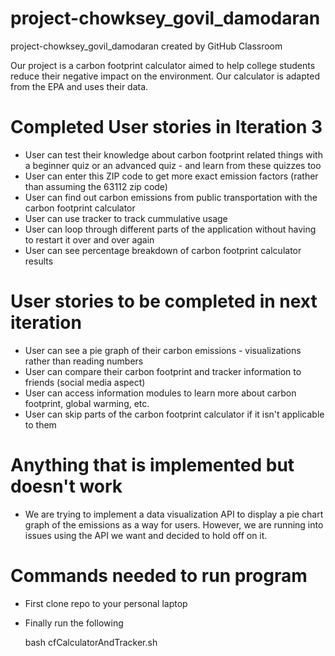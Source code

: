 # project-chowksey_govil_damodaran
project-chowksey_govil_damodaran created by GitHub Classroom

Our project is a carbon footprint calculator aimed to help college students reduce their negative impact on the environment. Our calculator is adapted from the EPA and uses their data.


# Completed User stories in Iteration 3
- User can test their knowledge about carbon footprint related things with a beginner quiz or an advanced quiz - and learn from these quizzes too
- User can enter this ZIP code to get more exact emission factors (rather than assuming the 63112 zip code)
- User can find out carbon emissions from public transportation with the carbon footprint calculator
- User can use tracker to track cummulative usage
- User can loop through different parts of the application without having to restart it over and over again
- User can see percentage breakdown of carbon footprint calculator results

# User stories to be completed in next iteration

- User can see a pie graph of their carbon emissions - visualizations rather than reading numbers
- User can compare their carbon footprint and tracker information to friends (social media aspect)
- User can access information modules to learn more about carbon footprint, global warming, etc.
- User can skip parts of the carbon footprint calculator if it isn't applicable to them

# Anything that is implemented but doesn't work
- We are trying to implement a data visualization API to display a pie chart graph of the emissions as a way for users. However, we are running into issues
  using the API we want and decided to hold off on it.

# Commands needed to run program
- First clone repo to your personal laptop 
- Finally run the following

  bash cfCalculatorAndTracker.sh
